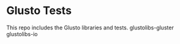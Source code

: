 # Glusto Tests
This repo includes the Glusto libraries and tests.
glustolibs-gluster
glustolibs-io

